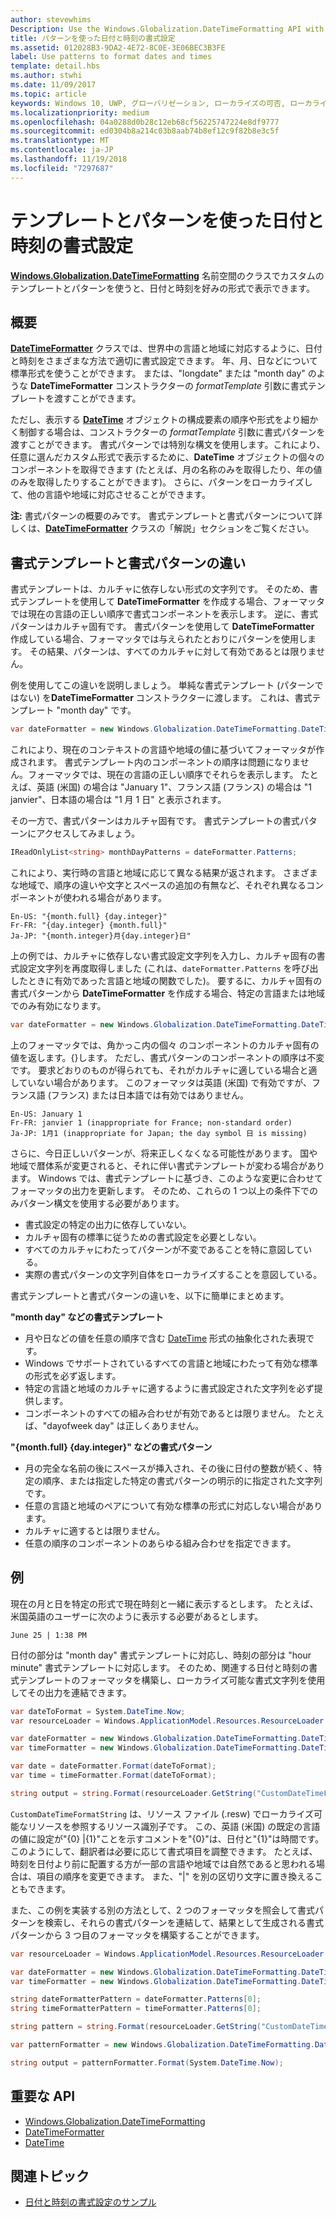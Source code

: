 ```yaml
---
author: stevewhims
Description: Use the Windows.Globalization.DateTimeFormatting API with custom templates and patterns to display dates and times in exactly the format you wish.
title: パターンを使った日付と時刻の書式設定
ms.assetid: 012028B3-9DA2-4E72-8C0E-3E06BEC3B3FE
label: Use patterns to format dates and times
template: detail.hbs
ms.author: stwhi
ms.date: 11/09/2017
ms.topic: article
keywords: Windows 10, UWP, グローバリゼーション, ローカライズの可否, ローカライズ
ms.localizationpriority: medium
ms.openlocfilehash: 04a0288d0b28c12eb68cf56225747224e8df9777
ms.sourcegitcommit: ed0304b8a214c03b8aab74b8ef12c9f82b8e3c5f
ms.translationtype: MT
ms.contentlocale: ja-JP
ms.lasthandoff: 11/19/2018
ms.locfileid: "7297687"
---
```

# <a name="use-templates-and-patterns-to-format-dates-and-times"></a>テンプレートとパターンを使った日付と時刻の書式設定

[**Windows.Globalization.DateTimeFormatting**](/uwp/api/windows.globalization.datetimeformatting?branch=live) 名前空間のクラスでカスタムのテンプレートとパターンを使うと、日付と時刻を好みの形式で表示できます。

## <a name="introduction"></a>概要

[**DateTimeFormatter**](/uwp/api/windows.globalization.datetimeformatting?branch=live) クラスでは、世界中の言語と地域に対応するように、日付と時刻をさまざまな方法で適切に書式設定できます。 年、月、日などについて標準形式を使うことができます。 または、"longdate" または "month day" のような **DateTimeFormatter** コンストラクターの *formatTemplate* 引数に書式テンプレートを渡すことができます。

ただし、表示する [**DateTime**](/uwp/api/windows.foundation.datetime?branch=live) オブジェクトの構成要素の順序や形式をより細かく制御する場合は、コンストラクターの *formatTemplate* 引数に書式パターンを渡すことができます。 書式パターンでは特別な構文を使用します。これにより、任意に選んだカスタム形式で表示するために、**DateTime** オブジェクトの個々のコンポーネントを取得できます (たとえば、月の名称のみを取得したり、年の値のみを取得したりすることができます)。 さらに、パターンをローカライズして、他の言語や地域に対応させることができます。

**注:** 書式パターンの概要のみです。 書式テンプレートと書式パターンについて詳しくは、[**DateTimeFormatter**](/uwp/api/windows.globalization.datetimeformatting?branch=live) クラスの「解説」セクションをご覧ください。

## <a name="the-difference-between-format-templates-and-format-patterns"></a>書式テンプレートと書式パターンの違い

書式テンプレートは、カルチャに依存しない形式の文字列です。 そのため、書式テンプレートを使用して **DateTimeFormatter** を作成する場合、フォーマッタでは現在の言語の正しい順序で書式コンポーネントを表示します。 逆に、書式パターンはカルチャ固有です。 書式パターンを使用して **DateTimeFormatter** 作成している場合、フォーマッタでは与えられたとおりにパターンを使用します。 その結果、パターンは、すべてのカルチャに対して有効であるとは限りません。

例を使用してこの違いを説明しましょう。 単純な書式テンプレート (パターンではない) を**DateTimeFormatter** コンストラクターに渡します。 これは、書式テンプレート "month day" です。

```csharp
var dateFormatter = new Windows.Globalization.DateTimeFormatting.DateTimeFormatter("month day");
```

これにより、現在のコンテキストの言語や地域の値に基づいてフォーマッタが作成されます。 書式テンプレート内のコンポーネントの順序は問題になりません。フォーマッタでは、現在の言語の正しい順序でそれらを表示します。 たとえば、英語 (米国) の場合は "January 1"、フランス語 (フランス) の場合は "1 janvier"、日本語の場合は "1 月 1 日" と表示されます。

その一方で、書式パターンはカルチャ固有です。 書式テンプレートの書式パターンにアクセスしてみましょう。

```csharp
IReadOnlyList<string> monthDayPatterns = dateFormatter.Patterns;
```

これにより、実行時の言語と地域に応じて異なる結果が返されます。 さまざまな地域で、順序の違いや文字とスペースの追加の有無など、それぞれ異なるコンポーネントが使われる場合があります。

```syntax
En-US: "{month.full} {day.integer}"
Fr-FR: "{day.integer} {month.full}"
Ja-JP: "{month.integer}月{day.integer}日"
```

上の例では、カルチャに依存しない書式設定文字列を入力し、カルチャ固有の書式設定文字列を再度取得しました (これは、`dateFormatter.Patterns` を呼び出したときに有効であった言語と地域の関数でした)。 要するに、カルチャ固有の書式パターンから **DateTimeFormatter** を作成する場合、特定の言語または地域でのみ有効になります。

```csharp
var dateFormatter = new Windows.Globalization.DateTimeFormatting.DateTimeFormatter("{month.full} {day.integer}");
```

上のフォーマッタでは、角かっこ内の個々 のコンポーネントのカルチャ固有の値を返します。{}します。 ただし、書式パターンのコンポーネントの順序は不変です。 要求どおりのものが得られても、それがカルチャに適している場合と適していない場合があります。 このフォーマッタは英語 (米国) で有効ですが、フランス語 (フランス) または日本語では有効ではありません。

``` syntax
En-US: January 1
Fr-FR: janvier 1 (inappropriate for France; non-standard order)
Ja-JP: 1月1 (inappropriate for Japan; the day symbol 日 is missing)
```

さらに、今日正しいパターンが、将来正しくなくなる可能性があります。 国や地域で暦体系が変更されると、それに伴い書式テンプレートが変わる場合があります。 Windows では、書式テンプレートに基づき、このような変更に合わせてフォーマッタの出力を更新します。 そのため、これらの 1 つ以上の条件下でのみパターン構文を使用する必要があります。

-   書式設定の特定の出力に依存していない。
-   カルチャ固有の標準に従うための書式設定を必要としない。
-   すべてのカルチャにわたってパターンが不変であることを特に意図している。
-   実際の書式パターンの文字列自体をローカライズすることを意図している。

書式テンプレートと書式パターンの違いを、以下に簡単にまとめます。

**"month day" などの書式テンプレート**

-   月や日などの値を任意の順序で含む [DateTime](/uwp/api/windows.foundation.datetime?branch=live) 形式の抽象化された表現です。
-   Windows でサポートされているすべての言語と地域にわたって有効な標準の形式を必ず返します。
-   特定の言語と地域のカルチャに適するように書式設定された文字列を必ず提供します。
-   コンポーネントのすべての組み合わせが有効であるとは限りません。 たとえば、"dayofweek day" は正しくありません。

**"{month.full} {day.integer}" などの書式パターン**

-   月の完全な名前の後にスペースが挿入され、その後に日付の整数が続く、特定の順序、または指定した特定の書式パターンの明示的に指定された文字列です。
-   任意の言語と地域のペアについて有効な標準の形式に対応しない場合があります。
-   カルチャに適するとは限りません。
-   任意の順序のコンポーネントのあらゆる組み合わせを指定できます。

## <a name="examples"></a>例

現在の月と日を特定の形式で現在時刻と一緒に表示するとします。 たとえば、米国英語のユーザーに次のように表示する必要があるとします。

``` syntax
June 25 | 1:38 PM
```

日付の部分は "month day" 書式テンプレートに対応し、時刻の部分は "hour minute" 書式テンプレートに対応します。 そのため、関連する日付と時刻の書式テンプレートのフォーマッタを構築し、ローカライズ可能な書式文字列を使用してその出力を連結できます。

```csharp
var dateToFormat = System.DateTime.Now;
var resourceLoader = Windows.ApplicationModel.Resources.ResourceLoader.GetForCurrentView();

var dateFormatter = new Windows.Globalization.DateTimeFormatting.DateTimeFormatter("month day");
var timeFormatter = new Windows.Globalization.DateTimeFormatting.DateTimeFormatter("hour minute");

var date = dateFormatter.Format(dateToFormat);
var time = timeFormatter.Format(dateToFormat);

string output = string.Format(resourceLoader.GetString("CustomDateTimeFormatString"), date, time);
```

`CustomDateTimeFormatString` は、リソース ファイル (.resw) でローカライズ可能なリソースを参照するリソース識別子です。 この、英語 (米国) の既定の言語の値に設定が"{0} |{1}"ことを示すコメントを"{0}"は、日付と"{1}"は時間です。 このようにして、翻訳者は必要に応じて書式項目を調整できます。 たとえば、時刻を日付より前に配置する方が一部の言語や地域では自然であると思われる場合は、項目の順序を変更できます。 また、"|" を別の区切り文字に置き換えることもできます。

また、この例を実装する別の方法として、2 つのフォーマッタを照会して書式パターンを検索し、それらの書式パターンを連結して、結果として生成される書式パターンから 3 つ目のフォーマッタを構築することができます。

```csharp
var resourceLoader = Windows.ApplicationModel.Resources.ResourceLoader.GetForCurrentView();

var dateFormatter = new Windows.Globalization.DateTimeFormatting.DateTimeFormatter("month day");
var timeFormatter = new Windows.Globalization.DateTimeFormatting.DateTimeFormatter("hour minute");

string dateFormatterPattern = dateFormatter.Patterns[0];
string timeFormatterPattern = timeFormatter.Patterns[0];

string pattern = string.Format(resourceLoader.GetString("CustomDateTimeFormatString"), dateFormatterPattern, timeFormatterPattern);

var patternFormatter = new Windows.Globalization.DateTimeFormatting.DateTimeFormatter(pattern);

string output = patternFormatter.Format(System.DateTime.Now);
```

## <a name="important-apis"></a>重要な API

* [Windows.Globalization.DateTimeFormatting](/uwp/api/windows.globalization.datetimeformatting?branch=live)
* [DateTimeFormatter](/uwp/api/windows.globalization.datetimeformatting?branch=live)
* [DateTime](/uwp/api/windows.foundation.datetime?branch=live)

## <a name="related-topics"></a>関連トピック

* [日付と時刻の書式設定のサンプル](http://go.microsoft.com/fwlink/p/?LinkId=231618)